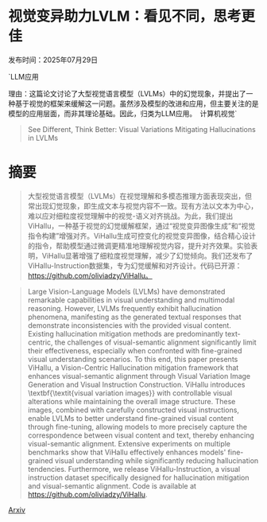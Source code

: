 # 视觉变异助力LVLM：看见不同，思考更佳

发布时间：2025年07月29日

`LLM应用

理由：这篇论文讨论了大型视觉语言模型（LVLMs）中的幻觉现象，并提出了一种基于视觉的框架来缓解这一问题。虽然涉及模型的改进和应用，但主要关注的是模型的应用层面，而非其理论基础。因此，归类为LLM应用。` `计算机视觉`

> See Different, Think Better: Visual Variations Mitigating Hallucinations in LVLMs

# 摘要

> 大型视觉语言模型（LVLMs）在视觉理解和多模态推理方面表现突出，但常出现幻觉现象，即生成文本与视觉内容不一致。现有方法以文本为中心，难以应对细粒度视觉理解中的视觉-语义对齐挑战。为此，我们提出ViHallu，一种基于视觉的幻觉缓解框架，通过“视觉变异图像生成”和“视觉指令构建”增强对齐。ViHallu生成可控变化的视觉变异图像，结合精心设计的指令，帮助模型通过微调更精准地理解视觉内容，提升对齐效果。实验表明，ViHallu显著增强了细粒度视觉理解，减少了幻觉倾向。我们还发布了ViHallu-Instruction数据集，专为幻觉缓解和对齐设计。代码已开源：https://github.com/oliviadzy/ViHallu。

> Large Vision-Language Models (LVLMs) have demonstrated remarkable capabilities in visual understanding and multimodal reasoning. However, LVLMs frequently exhibit hallucination phenomena, manifesting as the generated textual responses that demonstrate inconsistencies with the provided visual content. Existing hallucination mitigation methods are predominantly text-centric, the challenges of visual-semantic alignment significantly limit their effectiveness, especially when confronted with fine-grained visual understanding scenarios. To this end, this paper presents ViHallu, a Vision-Centric Hallucination mitigation framework that enhances visual-semantic alignment through Visual Variation Image Generation and Visual Instruction Construction. ViHallu introduces \textbf{\textit{visual variation images}} with controllable visual alterations while maintaining the overall image structure. These images, combined with carefully constructed visual instructions, enable LVLMs to better understand fine-grained visual content through fine-tuning, allowing models to more precisely capture the correspondence between visual content and text, thereby enhancing visual-semantic alignment. Extensive experiments on multiple benchmarks show that ViHallu effectively enhances models' fine-grained visual understanding while significantly reducing hallucination tendencies. Furthermore, we release ViHallu-Instruction, a visual instruction dataset specifically designed for hallucination mitigation and visual-semantic alignment. Code is available at https://github.com/oliviadzy/ViHallu.

[Arxiv](https://arxiv.org/abs/2507.22003)